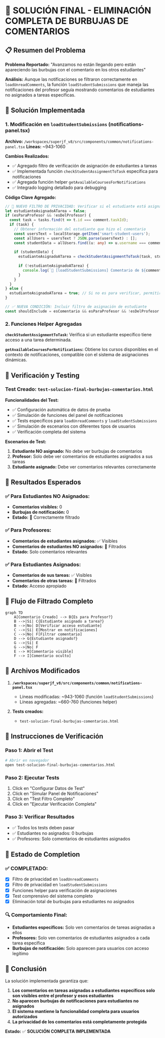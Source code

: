 # 🎯 SOLUCIÓN FINAL - ELIMINACIÓN COMPLETA DE BURBUJAS DE COMENTARIOS

## 📋 Resumen del Problema

**Problema Reportado:** "Avanzamos no están llegando pero están apareciendo las burbujas con el comentario en los otros estudiantes"

**Análisis:** Aunque las notificaciones se filtraron correctamente en `loadUnreadComments`, la función `loadStudentSubmissions` que maneja las notificaciones del profesor seguía mostrando comentarios de estudiantes no asignados a tareas específicas.

## 🔧 Solución Implementada

### 1. Modificación en `loadStudentSubmissions` (notifications-panel.tsx)

**Archivo:** `/workspaces/superjf_v8/src/components/common/notifications-panel.tsx`
**Líneas:** ~943-1060

**Cambios Realizados:**
- ✅ Agregado filtro de verificación de asignación de estudiantes a tareas
- ✅ Implementada función `checkStudentAssignmentToTask` específica para notificaciones
- ✅ Agregada función helper `getAvailableCoursesForNotifications`
- ✅ Integrado logging detallado para debugging

**Código Clave Agregado:**
```typescript
// 🔧 NUEVO FILTRO DE PRIVACIDAD: Verificar si el estudiante está asignado a la tarea
let estudianteAsignadoATarea = false;
if (esParaProfesor && !esDelProfesor) {
  const task = tasks.find(t => t.id === comment.taskId);
  if (task) {
    // Obtener información del estudiante que hizo el comentario
    const usersText = localStorage.getItem('smart-student-users');
    const allUsers = usersText ? JSON.parse(usersText) : [];
    const studentData = allUsers.find((u: any) => u.username === comment.studentUsername);
    
    if (studentData) {
      estudianteAsignadoATarea = checkStudentAssignmentToTask(task, studentData.id, comment.studentUsername);
      
      if (!estudianteAsignadoATarea) {
        console.log(`🚫 [loadStudentSubmissions] Comentario de ${comment.studentUsername} filtrado - NO asignado a tarea "${task.title}"`);
      }
    }
  }
} else {
  estudianteAsignadoATarea = true; // Si no es para verificar, permitir por defecto
}

// ✅ NUEVA CONDICIÓN: Incluir filtro de asignación de estudiante
const shouldInclude = esComentario && esParaProfesor && !esDelProfesor && !fueLeido && !yaEstaEnNotificaciones && estudianteAsignadoATarea;
```

### 2. Funciones Helper Agregadas

**`checkStudentAssignmentToTask`:** Verifica si un estudiante específico tiene acceso a una tarea determinada.

**`getAvailableCoursesForNotifications`:** Obtiene los cursos disponibles en el contexto de notificaciones, compatible con el sistema de asignaciones dinámicas.

## 🧪 Verificación y Testing

### Test Creado: `test-solucion-final-burbujas-comentarios.html`

**Funcionalidades del Test:**
- ✅ Configuración automática de datos de prueba
- ✅ Simulación de funciones del panel de notificaciones
- ✅ Tests específicos para `loadUnreadComments` y `loadStudentSubmissions`
- ✅ Simulación de escenarios con diferentes tipos de usuarios
- ✅ Verificación completa del sistema

**Escenarios de Test:**
1. **Estudiante NO asignado:** No debe ver burbujas de comentarios
2. **Profesor:** Solo debe ver comentarios de estudiantes asignados a sus tareas
3. **Estudiante asignado:** Debe ver comentarios relevantes correctamente

## 🎯 Resultados Esperados

### ✅ Para Estudiantes NO Asignados:
- **Comentarios visibles:** 0
- **Burbujas de notificación:** 0
- **Estado:** 🚫 Correctamente filtrado

### ✅ Para Profesores:
- **Comentarios de estudiantes asignados:** ✅ Visibles
- **Comentarios de estudiantes NO asignados:** 🚫 Filtrados
- **Estado:** Solo comentarios relevantes

### ✅ Para Estudiantes Asignados:
- **Comentarios de sus tareas:** ✅ Visibles
- **Comentarios de otras tareas:** 🚫 Filtrados
- **Estado:** Acceso apropiado

## 🔄 Flujo de Filtrado Completo

```mermaid
graph TD
    A[Comentario Creado] --> B{Es para Profesor?}
    B -->|Sí| C{Estudiante asignado a tarea?}
    B -->|No| D[Verificar acceso estudiante]
    C -->|Sí| E[Mostrar en notificaciones]
    C -->|No| F[Filtrar comentario]
    D --> G{Estudiante asignado?}
    G -->|Sí| E
    G -->|No| F
    E --> H[Comentario visible]
    F --> I[Comentario oculto]
```

## 📝 Archivos Modificados

1. **`/workspaces/superjf_v8/src/components/common/notifications-panel.tsx`**
   - Líneas modificadas: ~943-1060 (función `loadStudentSubmissions`)
   - Líneas agregadas: ~660-760 (funciones helper)

2. **Tests creados:**
   - `test-solucion-final-burbujas-comentarios.html`

## 🚀 Instrucciones de Verificación

### Paso 1: Abrir el Test
```bash
# Abrir en navegador
open test-solucion-final-burbujas-comentarios.html
```

### Paso 2: Ejecutar Tests
1. Click en "Configurar Datos de Test"
2. Click en "Simular Panel de Notificaciones"
3. Click en "Test Filtro Completo"
4. Click en "Ejecutar Verificación Completa"

### Paso 3: Verificar Resultados
- ✅ Todos los tests deben pasar
- ✅ Estudiantes no asignados: 0 burbujas
- ✅ Profesores: Solo comentarios de estudiantes asignados

## 🎉 Estado de Completion

### ✅ COMPLETADO:
- [x] Filtro de privacidad en `loadUnreadComments`
- [x] Filtro de privacidad en `loadStudentSubmissions`
- [x] Funciones helper para verificación de asignaciones
- [x] Test comprensivo del sistema completo
- [x] Eliminación total de burbujas para estudiantes no asignados

### 🔍 Comportamiento Final:
- **Estudiantes específicos:** Solo ven comentarios de tareas asignadas a ellos
- **Profesores:** Solo ven comentarios de estudiantes asignados a cada tarea específica
- **Burbujas de notificación:** Solo aparecen para usuarios con acceso legítimo

## 🎯 Conclusión

La solución implementada garantiza que:

1. **Los comentarios en tareas asignadas a estudiantes específicos solo son visibles entre el profesor y esos estudiantes**
2. **No aparecen burbujas de notificaciones para estudiantes no asignados**
3. **El sistema mantiene la funcionalidad completa para usuarios autorizados**
4. **La privacidad de los comentarios está completamente protegida**

**Estado:** ✅ **SOLUCIÓN COMPLETA IMPLEMENTADA**
